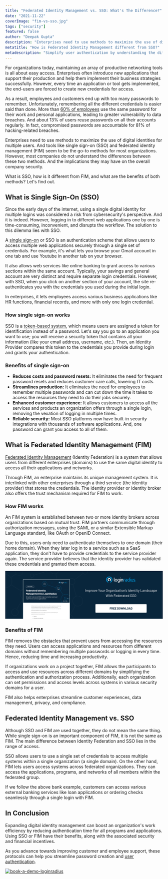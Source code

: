 ```yaml
---
title: "Federated Identity Management vs. SSO: What's The Difference?"
date: "2021-11-22"
coverImage: "fim-vs-sso.jpg"
tags: ["security"]
featured: false 
author: "Deepak Gupta"
description: "Enterprises need to use methods to maximize the use of digital identities for multiple users. Although SSO and FIM are used together, they do not mean the same thing. The main difference between Identity Federation and SSO lies in the range of access."
metatitle: "How is Federated Identity Management different from SSO?"
metadescription: "Simplify user authentication by understanding the difference between single sign-on (SSO) and Federated Identity Management (FIM)."
---
```



For organizations today, maintaining an array of productive networking tools is all about easy access. Enterprises often introduce new applications that support their production and help them implement their business strategies successfully. However, every time an application or tool gets implemented, the end-users are forced to create new credentials for access.

As a result, employees and customers end up with too many passwords to remember. Unfortunately, remembering all the different credentials is easier said than done. More than [60% of employees](https://www.techrepublic.com/article/25-of-employees-admit-that-they-use-the-same-password-for-everything/) use the same password for their work and personal applications, leading to greater vulnerability to data breaches. And about 13% of users reuse passwords on all their accounts regularly. In fact, compromised passwords are accountable for 81% of hacking-related breaches. 

Enterprises need to use methods to maximize the use of digital identities for multiple users. And tools like single sign-on (SSO) and federated identity management (FIM) seem to be the go-to methods for most organizations. However, most companies do not understand the differences between these two methods. And the implications they may have on the overall company security.

What is SSO, how is it different from FIM, and what are the benefits of both methods? Let's find out.


## What is Single Sign-On (SSO)

Since the early days of the internet, using a single digital identity for multiple logins was considered a risk from cybersecurity's perspective. And it is indeed. However, logging in to different web applications one by one is time-consuming, inconvenient, and disrupts the workflow. The solution to this dilemma lies with SSO. 

A [single sign-on](https://www.loginradius.com/single-sign-on/) or SSO is an authentication scheme that allows users to access multiple web applications securely through a single set of credentials. For example, it's what lets you browse your Gmail account in one tab and use Youtube in another tab on your browser. 

It also allows web services like online banking to grant access to various sections within the same account. Typically, your savings and general account are very distinct and require separate login credentials. However, with SSO, when you click on another section of your account, the site re-authenticates you with the credentials you used during the initial login.

In enterprises, it lets employees access various business applications like HR functions, financial records, and more with only one login credential. 


### How single sign-on works

SSO is a [token-based system](https://www.loginradius.com/blog/start-with-identity/pros-cons-token-authentication/), which means users are assigned a token for identification instead of a password. Let's say you go to an application you want to use; you will receive a security token that contains all your information (like your email address, username, etc.). Then, an Identity Provider compares this token to the credentials you provide during login and grants your authentication.


### Benefits of single sign-on



* **Reduces costs and password resets:** It eliminates the need for frequent password resets and reduces customer care calls, lowering IT costs. 
* **Streamlines production:** It eliminates the need for employees to remember multiple passwords and can cut down the time it takes to access the resources they need to do their jobs securely.
* **Enhanced customer experience:** It allows customers to access all the services and products an organization offers through a single login, removing the vexation of logging in multiple times.
* **Reliable security:** Most SSO platforms now have built-in security integrations with thousands of software applications. And, one password can grant you access to all of them.


## What is Federated Identity Management (FIM)

[Federated Identity Management](https://www.loginradius.com/blog/start-with-identity/what-is-federated-identity-management/) (Identity Federation) is a system that allows users from different enterprises (domains) to use the same digital identity to access all their applications and networks. 

Through FIM, an enterprise maintains its unique management system. It is interlinked with other enterprises through a third service (the identity provider) that stores the credentials. The identity provider or identity broker also offers the trust mechanism required for FIM to work. 


### How FIM works

An FIM system is established between two or more identity brokers across organizations based on mutual trust. FIM partners communicate through authorization messages, using the SAML or a similar Extensible Markup Language standard, like OAuth or OpenID Connect. 

Due to this, users only need to authenticate themselves to one domain (their home domain). When they later log in to a service such as a SaaS application, they don't have to provide credentials to the service provider again. The service provider believes that the identity provider has validated these credentials and granted them access.

[![fim-ds](fim-ds.png)](https://www.loginradius.com/resource/federated-identity-management-datasheet)


### Benefits of FIM  

FIM removes the obstacles that prevent users from accessing the resources they need. Users can access applications and resources from different domains without remembering multiple passwords or logging in every time. Hence, reducing time and increasing productivity.

If organizations work on a project together, FIM allows the participants to access and use resources across different domains by simplifying the authentication and authorization process. Additionally, each organization can set permissions and access levels across systems in various security domains for a user.

FIM also helps enterprises streamline customer experiences, data management, privacy, and compliance.


## Federated Identity Management vs. SSO

Although SSO and FIM are used together, they do not mean the same thing. While single sign-on is an important component of FIM, it is not the same as FIM. The main difference between Identity Federation and SSO lies in the range of access. 

SSO allows users to use a single set of credentials to access multiple systems within a single organization (a single domain). On the other hand, FIM lets users access systems across federated organizations. They can access the applications, programs, and networks of all members within the federated group.

If we follow the above bank example, customers can access various external banking services like loan applications or ordering checks seamlessly through a single login with FIM.


## In Conclusion

Expanding digital identity management can boost an organization's work efficiency by reducing authentication time for all programs and applications. Using SSO or FIM have their benefits, along with the associated security and financial incentives. 

As you advance towards improving customer and employee support, these protocols can help you streamline password creation and [user authentication](https://www.loginradius.com/authentication/). 


[![book-a-demo-loginradius](book-a-demo-loginradius.png)](https://www.loginradius.com/book-a-demo/)